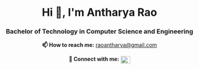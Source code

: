 <h1 align="center">Hi 👋, I'm Antharya Rao</h1>
<h3 align="center">Bachelor of Technology in Computer Science and Engineering</h3>

<p align="center">
  <strong>📫 How to reach me:</strong> 
  <a href="mailto:raoantharya@gmail.com">raoantharya@gmail.com</a>
</p>

<p align="center">
  <strong>🔗 Connect with me:</strong> 
  <a href="https://linkedin.com/in/antharya-rao" target="blank">
    <img 
      align="center" 
      src="https://raw.githubusercontent.com/rahuldkjain/github-profile-readme-generator/master/src/images/icons/Social/linked-in-alt.svg" 
      alt="LinkedIn" 
      height="20" 
      width="25" />
  </a>
</p>
